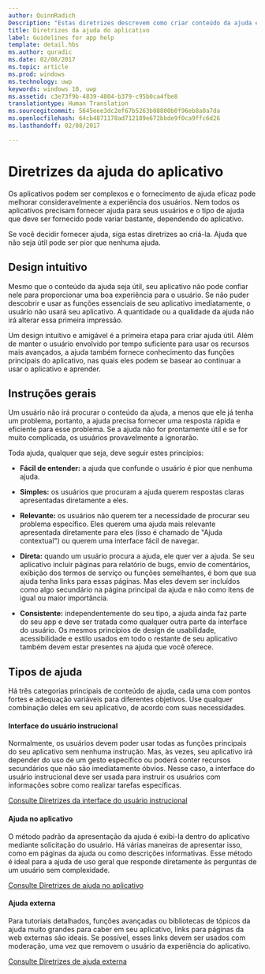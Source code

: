 ```yaml
---
author: QuinnRadich
Description: "Estas diretrizes descrevem como criar conteúdo da ajuda eficaz para seu aplicativo."
title: Diretrizes da ajuda do aplicativo
label: Guidelines for app help
template: detail.hbs
ms.author: quradic
ms.date: 02/08/2017
ms.topic: article
ms.prod: windows
ms.technology: uwp
keywords: windows 10, uwp
ms.assetid: c3e73f9b-4839-4804-b379-c95b0ca4fbe8
translationtype: Human Translation
ms.sourcegitcommit: 5645eee3dc2ef67b5263b08800b0f96eb8a0a7da
ms.openlocfilehash: 64cb4871178ad712189e672bbde9f0ca9ffc6d26
ms.lasthandoff: 02/08/2017

---
```


# <a name="guidelines-for-app-help"></a>Diretrizes da ajuda do aplicativo



Os aplicativos podem ser complexos e o fornecimento de ajuda eficaz pode melhorar consideravelmente a experiência dos usuários. Nem todos os aplicativos precisam fornecer ajuda para seus usuários e o tipo de ajuda que deve ser fornecido pode variar bastante, dependendo do aplicativo.

Se você decidir fornecer ajuda, siga estas diretrizes ao criá-la. Ajuda que não seja útil pode ser pior que nenhuma ajuda.

## <a name="intuitive-design"></a>Design intuitivo

Mesmo que o conteúdo da ajuda seja útil, seu aplicativo não pode confiar nele para proporcionar uma boa experiência para o usuário. Se não puder descobrir e usar as funções essenciais de seu aplicativo imediatamente, o usuário não usará seu aplicativo. A quantidade ou a qualidade da ajuda não irá alterar essa primeira impressão.

Um design intuitivo e amigável é a primeira etapa para criar ajuda útil. Além de manter o usuário envolvido por tempo suficiente para usar os recursos mais avançados, a ajuda também fornece conhecimento das funções principais do aplicativo, nas quais eles podem se basear ao continuar a usar o aplicativo e aprender.

## <a name="general-instructions"></a>Instruções gerais

Um usuário não irá procurar o conteúdo da ajuda, a menos que ele já tenha um problema, portanto, a ajuda precisa fornecer uma resposta rápida e eficiente para esse problema. Se a ajuda não for prontamente útil e se for muito complicada, os usuários provavelmente a ignorarão.

Toda ajuda, qualquer que seja, deve seguir estes princípios:

-   **Fácil de entender:** a ajuda que confunde o usuário é pior que nenhuma ajuda.

-   **Simples:** os usuários que procuram a ajuda querem respostas claras apresentadas diretamente a eles.

-   **Relevante:** os usuários não querem ter a necessidade de procurar seu problema específico. Eles querem uma ajuda mais relevante apresentada diretamente para eles (isso é chamado de "Ajuda contextual") ou querem uma interface fácil de navegar.

-   **Direta:** quando um usuário procura a ajuda, ele quer ver a ajuda. Se seu aplicativo incluir páginas para relatório de bugs, envio de comentários, exibição dos termos de serviço ou funções semelhantes, é bom que sua ajuda tenha links para essas páginas. Mas eles devem ser incluídos como algo secundário na página principal da ajuda e não como itens de igual ou maior importância.

-   **Consistente:** independentemente do seu tipo, a ajuda ainda faz parte do seu app e deve ser tratada como qualquer outra parte da interface do usuário. Os mesmos princípios de design de usabilidade, acessibilidade e estilo usados em todo o restante de seu aplicativo também devem estar presentes na ajuda que você oferece.

## <a name="types-of-help"></a>Tipos de ajuda

Há três categorias principais de conteúdo de ajuda, cada uma com pontos fortes e adequação variáveis para diferentes objetivos. Use qualquer combinação deles em seu aplicativo, de acordo com suas necessidades.

#### <a name="instructional-ui"></a>Interface do usuário instrucional

Normalmente, os usuários devem poder usar todas as funções principais do seu aplicativo sem nenhuma instrução. Mas, às vezes, seu aplicativo irá depender do uso de um gesto específico ou poderá conter recursos secundários que não são imediatamente óbvios. Nesse caso, a interface do usuário instrucional deve ser usada para instruir os usuários com informações sobre como realizar tarefas específicas.

[Consulte Diretrizes da interface do usuário instrucional](instructional-ui.md)

#### <a name="in-app-help"></a>Ajuda no aplicativo

O método padrão da apresentação da ajuda é exibi-la dentro do aplicativo mediante solicitação do usuário. Há várias maneiras de apresentar isso, como em páginas da ajuda ou como descrições informativas. Esse método é ideal para a ajuda de uso geral que responde diretamente às perguntas de um usuário sem complexidade.

[Consulte Diretrizes de ajuda no aplicativo](in-app-help.md)

#### <a name="external-help"></a>Ajuda externa

Para tutoriais detalhados, funções avançadas ou bibliotecas de tópicos da ajuda muito grandes para caber em seu aplicativo, links para páginas da web externas são ideais. Se possível, esses links devem ser usados com moderação, uma vez que removem o usuário da experiência do aplicativo.

[Consulte Diretrizes de ajuda externa](external-help.md)



